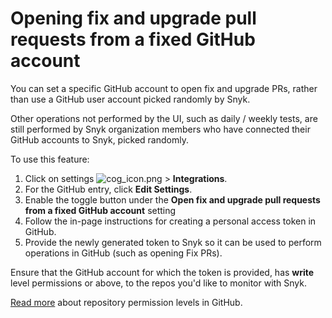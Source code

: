 # Opening fix and upgrade pull requests from a fixed GitHub account

You can set a specific GitHub account to open fix and upgrade PRs, rather than use a GitHub user account picked randomly by Snyk.

Other operations not performed by the UI, such as daily / weekly tests, are still performed by Snyk organization members who have connected their GitHub accounts to Snyk, picked randomly.

To use this feature:

1. Click on settings ![cog\_icon.png](https://support.snyk.io/hc/article_attachments/4402908592145/cog_icon.png) &gt; **Integrations**.
2. For the GitHub entry, click **Edit Settings**.
3. Enable the toggle button under the **Open fix and upgrade pull requests from a fixed GitHub account** setting
4. Follow the in-page instructions for creating a personal access token in GitHub.
5. Provide the newly generated token to Snyk so it can be used to perform operations in GitHub \(such as opening Fix PRs\).

Ensure that the GitHub account for which the token is provided, has **write** level permissions or above, to the repos you'd like to monitor with Snyk.

[Read more](https://docs.snyk.io/integrations/git-repository-scm-integrations/github-integration) about repository permission levels in GitHub.   

